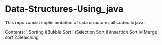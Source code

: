 # Data-Structures-Using_java
This repo consist implementation of data structures,all coded in java.

Contents:
    1.Sorting
       i)Bubble Sort
       ii)Selection Sort
       iii)Insertion Sort
       iv)Merge sort
    2.Searching
